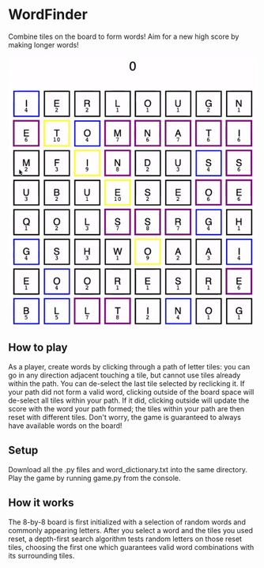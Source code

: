 # WordFinder 

Combine tiles on the board to form words! Aim for a new high score by making longer words! 

![Game Demo](demo.gif)

## How to play

As a player, create words by clicking through a path of letter tiles: you can go in any direction adjacent touching a tile, but cannot use tiles already within the path. You can de-select the last tile selected by reclicking it. If your path did not form a valid word, clicking outside of the board space will de-select all tiles within your path. If it did, clicking outside will update the score with the word your path formed; the tiles within your path are then reset with different tiles. Don't worry, the game is guaranteed to always have available words on the board! 

## Setup
Download all the .py files and word_dictionary.txt into the same directory. Play the game by running game.py from the console. 

## How it works

The 8-by-8 board is first initialized with a selection of random words and commonly appearing letters. After you select a word and the tiles you used reset, a depth-first search algorithm tests random letters on those reset tiles, choosing the first one which guarantees valid word combinations with its surrounding tiles. 
